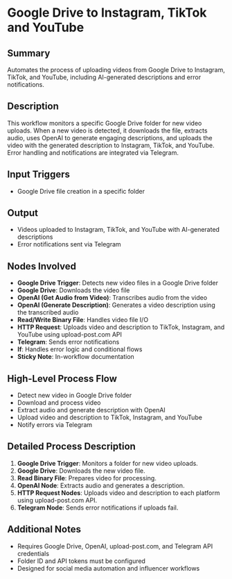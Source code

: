 # Google Drive to Instagram, TikTok and YouTube

## Summary
Automates the process of uploading videos from Google Drive to Instagram, TikTok, and YouTube, including AI-generated descriptions and error notifications.

## Description
This workflow monitors a specific Google Drive folder for new video uploads. When a new video is detected, it downloads the file, extracts audio, uses OpenAI to generate engaging descriptions, and uploads the video with the generated description to Instagram, TikTok, and YouTube. Error handling and notifications are integrated via Telegram.

## Input Triggers
- Google Drive file creation in a specific folder

## Output
- Videos uploaded to Instagram, TikTok, and YouTube with AI-generated descriptions
- Error notifications sent via Telegram

## Nodes Involved
- **Google Drive Trigger**: Detects new video files in a Google Drive folder
- **Google Drive**: Downloads the video file
- **OpenAI (Get Audio from Video)**: Transcribes audio from the video
- **OpenAI (Generate Description)**: Generates a video description using the transcribed audio
- **Read/Write Binary File**: Handles video file I/O
- **HTTP Request**: Uploads video and description to TikTok, Instagram, and YouTube using upload-post.com API
- **Telegram**: Sends error notifications
- **If**: Handles error logic and conditional flows
- **Sticky Note**: In-workflow documentation

## High-Level Process Flow
- Detect new video in Google Drive folder
- Download and process video
- Extract audio and generate description with OpenAI
- Upload video and description to TikTok, Instagram, and YouTube
- Notify errors via Telegram

## Detailed Process Description
1. **Google Drive Trigger**: Monitors a folder for new video uploads.
2. **Google Drive**: Downloads the new video file.
3. **Read Binary File**: Prepares video for processing.
4. **OpenAI Node**: Extracts audio and generates a description.
5. **HTTP Request Nodes**: Uploads video and description to each platform using upload-post.com API.
6. **Telegram Node**: Sends error notifications if uploads fail.

## Additional Notes
- Requires Google Drive, OpenAI, upload-post.com, and Telegram API credentials
- Folder ID and API tokens must be configured
- Designed for social media automation and influencer workflows
